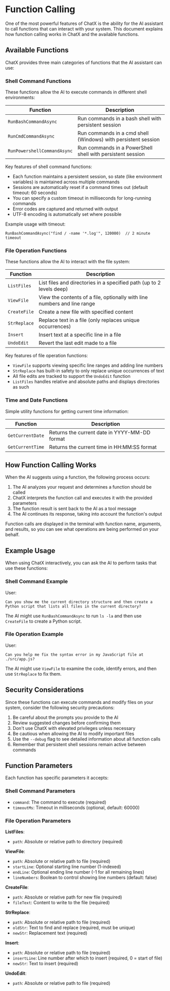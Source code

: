 # Function Calling

One of the most powerful features of ChatX is the ability for the AI assistant to call functions that can interact with your system. This document explains how function calling works in ChatX and the available functions.

## Available Functions

ChatX provides three main categories of functions that the AI assistant can use:

### Shell Command Functions

These functions allow the AI to execute commands in different shell environments:

| Function | Description |
|----------|-------------|
| `RunBashCommandAsync` | Run commands in a bash shell with persistent session |
| `RunCmdCommandAsync` | Run commands in a cmd shell (Windows) with persistent session |
| `RunPowershellCommandAsync` | Run commands in a PowerShell shell with persistent session |

Key features of shell command functions:

- Each function maintains a persistent session, so state (like environment variables) is maintained across multiple commands
- Sessions are automatically reset if a command times out (default timeout: 60 seconds)
- You can specify a custom timeout in milliseconds for long-running commands
- Error codes are captured and returned with output
- UTF-8 encoding is automatically set where possible

Example usage with timeout:
```
RunBashCommandAsync("find / -name '*.log'", 120000)  // 2 minute timeout
```

### File Operation Functions

These functions allow the AI to interact with the file system:

| Function | Description |
|----------|-------------|
| `ListFiles` | List files and directories in a specified path (up to 2 levels deep) |
| `ViewFile` | View the contents of a file, optionally with line numbers and line range |
| `CreateFile` | Create a new file with specified content |
| `StrReplace` | Replace text in a file (only replaces unique occurrences) |
| `Insert` | Insert text at a specific line in a file |
| `UndoEdit` | Revert the last edit made to a file |

Key features of file operation functions:

- `ViewFile` supports viewing specific line ranges and adding line numbers
- `StrReplace` has built-in safety to only replace unique occurrences of text
- All file edits are tracked to support the `UndoEdit` function
- `ListFiles` handles relative and absolute paths and displays directories as such

### Time and Date Functions

Simple utility functions for getting current time information:

| Function | Description |
|----------|-------------|
| `GetCurrentDate` | Returns the current date in YYYY-MM-DD format |
| `GetCurrentTime` | Returns the current time in HH:MM:SS format |

## How Function Calling Works

When the AI suggests using a function, the following process occurs:

1. The AI analyzes your request and determines a function should be called
2. ChatX interprets the function call and executes it with the provided parameters
3. The function result is sent back to the AI as a tool message
4. The AI continues its response, taking into account the function's output

Function calls are displayed in the terminal with function name, arguments, and results, so you can see what operations are being performed on your behalf.

## Example Usage

When using ChatX interactively, you can ask the AI to perform tasks that use these functions:

### Shell Command Example

User: 
```
Can you show me the current directory structure and then create a Python script that lists all files in the current directory?
```

The AI might use `RunBashCommandAsync` to run `ls -la` and then use `CreateFile` to create a Python script.

### File Operation Example

User:
```
Can you help me fix the syntax error in my JavaScript file at ./src/app.js?
```

The AI might use `ViewFile` to examine the code, identify errors, and then use `StrReplace` to fix them.

## Security Considerations

Since these functions can execute commands and modify files on your system, consider the following security precautions:

1. Be careful about the prompts you provide to the AI
2. Review suggested changes before confirming them
3. Don't use ChatX with elevated privileges unless necessary
4. Be cautious when allowing the AI to modify important files
5. Use the `--debug` flag to see detailed information about all function calls
6. Remember that persistent shell sessions remain active between commands

## Function Parameters

Each function has specific parameters it accepts:

### Shell Command Parameters

- `command`: The command to execute (required)
- `timeoutMs`: Timeout in milliseconds (optional, default: 60000)

### File Operation Parameters

**ListFiles**:
- `path`: Absolute or relative path to directory (required)

**ViewFile**:
- `path`: Absolute or relative path to file (required)
- `startLine`: Optional starting line number (1-indexed) 
- `endLine`: Optional ending line number (-1 for all remaining lines)
- `lineNumbers`: Boolean to control showing line numbers (default: false)

**CreateFile**:
- `path`: Absolute or relative path for new file (required)
- `fileText`: Content to write to the file (required)

**StrReplace**:
- `path`: Absolute or relative path to file (required)
- `oldStr`: Text to find and replace (required, must be unique)
- `newStr`: Replacement text (required)

**Insert**:
- `path`: Absolute or relative path to file (required)
- `insertLine`: Line number after which to insert (required, 0 = start of file)
- `newStr`: Text to insert (required)

**UndoEdit**:
- `path`: Absolute or relative path to file (required)